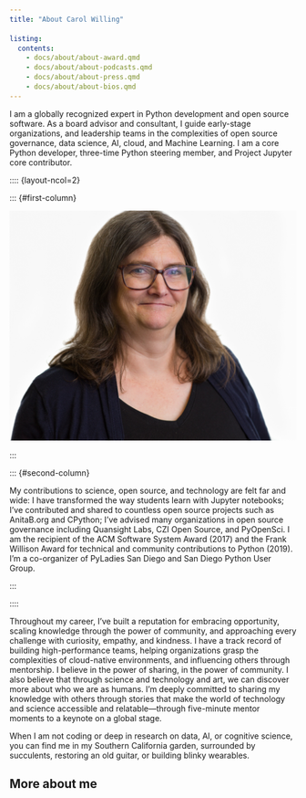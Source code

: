 ```yaml
---
title: "About Carol Willing"

listing:
  contents:
    - docs/about/about-award.qmd
    - docs/about/about-podcasts.qmd
    - docs/about/about-press.qmd
    - docs/about/about-bios.qmd
---
```


I am a globally recognized expert in Python development and open source
software. As a board advisor and consultant, I guide early-stage organizations,
and leadership teams in the complexities of open source governance, data science, AI,
cloud, and Machine Learning. I am a core Python developer, three-time Python
steering member, and Project Jupyter core contributor.

:::: {layout-ncol=2}

::: {#first-column}

![](static/images/images/headshot-2019.jpg)

:::

::: {#second-column}

My contributions to science, open source, and technology are felt far and wide: I have
transformed the way students learn with Jupyter notebooks; I’ve contributed and
shared to countless open source projects such as AnitaB.org and CPython; I’ve
advised many organizations in open source governance including Quansight Labs, CZI
Open Source, and PyOpenSci. I am the recipient of the ACM Software System
Award (2017) and the Frank Willison Award for technical and community contributions to
Python (2019). I’m a co-organizer of PyLadies San Diego and San Diego
Python User Group.

:::

::::

Throughout my career, I’ve built a reputation for embracing opportunity, scaling knowledge
through the power of community, and approaching every challenge with curiosity, empathy, and
kindness. I have a track record of building high-performance teams, helping organizations grasp
the complexities of cloud-native environments, and influencing others through mentorship. I
believe in the power of sharing, in the power of community. I also believe that through science
and technology and art, we can discover more about who we are as humans. I’m deeply
committed to sharing my knowledge with others through stories that make the world of
technology and science accessible and relatable—through five-minute mentor moments to a
keynote on a global stage.

When I am not coding or deep in research on data, AI, or cognitive science, you can find me in
my Southern California garden, surrounded by succulents, restoring an old guitar, or building
blinky wearables.

## More about me
